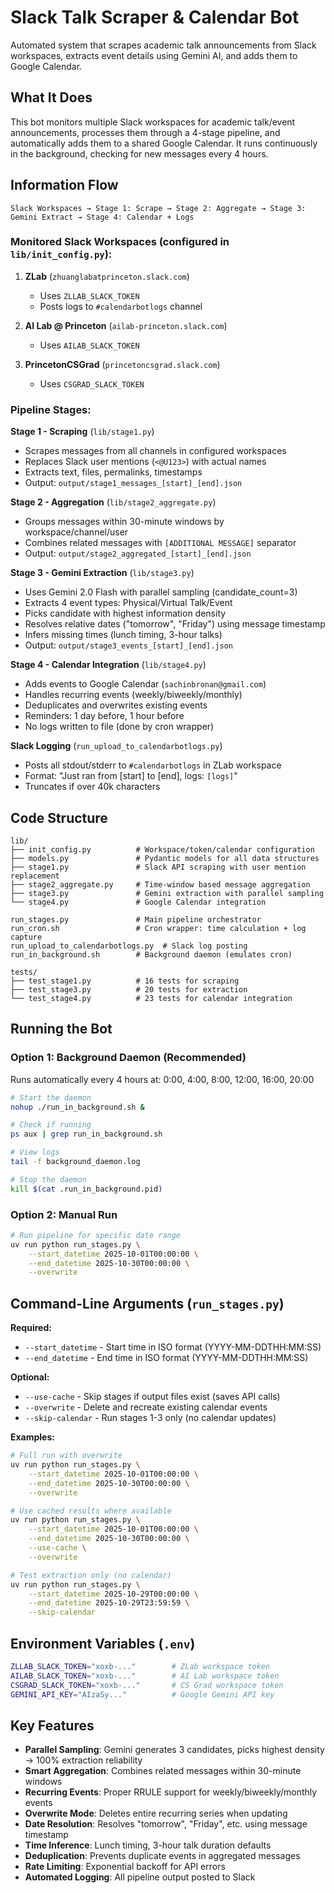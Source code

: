 # Slack Talk Scraper & Calendar Bot

Automated system that scrapes academic talk announcements from Slack workspaces, extracts event details using Gemini AI, and adds them to Google Calendar.

## What It Does

This bot monitors multiple Slack workspaces for academic talk/event announcements, processes them through a 4-stage pipeline, and automatically adds them to a shared Google Calendar. It runs continuously in the background, checking for new messages every 4 hours.

## Information Flow

```
Slack Workspaces → Stage 1: Scrape → Stage 2: Aggregate → Stage 3: Gemini Extract → Stage 4: Calendar + Logs
```

### Monitored Slack Workspaces (configured in `lib/init_config.py`):
1. **ZLab** (`zhuanglabatprinceton.slack.com`)
   - Uses `ZLLAB_SLACK_TOKEN`
   - Posts logs to `#calendarbotlogs` channel

2. **AI Lab @ Princeton** (`ailab-princeton.slack.com`)
   - Uses `AILAB_SLACK_TOKEN`

3. **PrincetonCSGrad** (`princetoncsgrad.slack.com`)
   - Uses `CSGRAD_SLACK_TOKEN`

### Pipeline Stages:

**Stage 1 - Scraping** (`lib/stage1.py`)
- Scrapes messages from all channels in configured workspaces
- Replaces Slack user mentions (`<@U123>`) with actual names
- Extracts text, files, permalinks, timestamps
- Output: `output/stage1_messages_[start]_[end].json`

**Stage 2 - Aggregation** (`lib/stage2_aggregate.py`)
- Groups messages within 30-minute windows by workspace/channel/user
- Combines related messages with `[ADDITIONAL MESSAGE]` separator
- Output: `output/stage2_aggregated_[start]_[end].json`

**Stage 3 - Gemini Extraction** (`lib/stage3.py`)
- Uses Gemini 2.0 Flash with parallel sampling (candidate_count=3)
- Extracts 4 event types: Physical/Virtual Talk/Event
- Picks candidate with highest information density
- Resolves relative dates ("tomorrow", "Friday") using message timestamp
- Infers missing times (lunch timing, 3-hour talks)
- Output: `output/stage3_events_[start]_[end].json`

**Stage 4 - Calendar Integration** (`lib/stage4.py`)
- Adds events to Google Calendar (`sachinbronan@gmail.com`)
- Handles recurring events (weekly/biweekly/monthly)
- Deduplicates and overwrites existing events
- Reminders: 1 day before, 1 hour before
- No logs written to file (done by cron wrapper)

**Slack Logging** (`run_upload_to_calendarbotlogs.py`)
- Posts all stdout/stderr to `#calendarbotlogs` in ZLab workspace
- Format: "Just ran from [start] to [end], logs: ```[logs]```"
- Truncates if over 40k characters

## Code Structure

```
lib/
├── init_config.py          # Workspace/token/calendar configuration
├── models.py               # Pydantic models for all data structures
├── stage1.py               # Slack API scraping with user mention replacement
├── stage2_aggregate.py     # Time-window based message aggregation
├── stage3.py               # Gemini extraction with parallel sampling
└── stage4.py               # Google Calendar integration

run_stages.py               # Main pipeline orchestrator
run_cron.sh                 # Cron wrapper: time calculation + log capture
run_upload_to_calendarbotlogs.py  # Slack log posting
run_in_background.sh        # Background daemon (emulates cron)

tests/
├── test_stage1.py          # 16 tests for scraping
├── test_stage3.py          # 20 tests for extraction
└── test_stage4.py          # 23 tests for calendar integration
```

## Running the Bot

### Option 1: Background Daemon (Recommended)

Runs automatically every 4 hours at: 0:00, 4:00, 8:00, 12:00, 16:00, 20:00

```bash
# Start the daemon
nohup ./run_in_background.sh &

# Check if running
ps aux | grep run_in_background.sh

# View logs
tail -f background_daemon.log

# Stop the daemon
kill $(cat .run_in_background.pid)
```

### Option 2: Manual Run

```bash
# Run pipeline for specific date range
uv run python run_stages.py \
    --start_datetime 2025-10-01T00:00:00 \
    --end_datetime 2025-10-30T00:00:00 \
    --overwrite
```

## Command-Line Arguments (`run_stages.py`)

**Required:**
- `--start_datetime` - Start time in ISO format (YYYY-MM-DDTHH:MM:SS)
- `--end_datetime` - End time in ISO format (YYYY-MM-DDTHH:MM:SS)

**Optional:**
- `--use-cache` - Skip stages if output files exist (saves API calls)
- `--overwrite` - Delete and recreate existing calendar events
- `--skip-calendar` - Run stages 1-3 only (no calendar updates)

**Examples:**

```bash
# Full run with overwrite
uv run python run_stages.py \
    --start_datetime 2025-10-01T00:00:00 \
    --end_datetime 2025-10-30T00:00:00 \
    --overwrite

# Use cached results where available
uv run python run_stages.py \
    --start_datetime 2025-10-01T00:00:00 \
    --end_datetime 2025-10-30T00:00:00 \
    --use-cache \
    --overwrite

# Test extraction only (no calendar)
uv run python run_stages.py \
    --start_datetime 2025-10-29T00:00:00 \
    --end_datetime 2025-10-29T23:59:59 \
    --skip-calendar
```

## Environment Variables (`.env`)

```bash
ZLLAB_SLACK_TOKEN="xoxb-..."        # ZLab workspace token
AILAB_SLACK_TOKEN="xoxb-..."        # AI Lab workspace token
CSGRAD_SLACK_TOKEN="xoxb-..."       # CS Grad workspace token
GEMINI_API_KEY="AIzaSy..."          # Google Gemini API key
```

## Key Features

- **Parallel Sampling**: Gemini generates 3 candidates, picks highest density → 100% extraction reliability
- **Smart Aggregation**: Combines related messages within 30-minute windows
- **Recurring Events**: Proper RRULE support for weekly/biweekly/monthly events
- **Overwrite Mode**: Deletes entire recurring series when updating
- **Date Resolution**: Resolves "tomorrow", "Friday", etc. using message timestamp
- **Time Inference**: Lunch timing, 3-hour talk duration defaults
- **Deduplication**: Prevents duplicate events in aggregated messages
- **Rate Limiting**: Exponential backoff for API errors
- **Automated Logging**: All pipeline output posted to Slack


